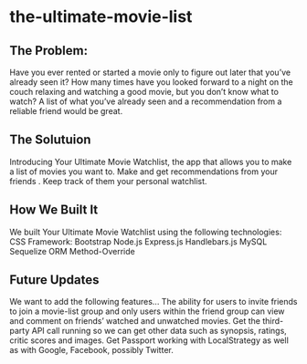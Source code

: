 # the-ultimate-movie-list
## The Problem:
Have you ever rented or started a movie only to figure out later that you’ve already seen it? How many times have you looked forward to a night on the couch relaxing and watching a good movie, but you don’t know what to watch? A list of what you’ve already seen and a recommendation from a reliable friend would be great.

## The Solutuion
Introducing Your Ultimate Movie Watchlist, the app that allows you to make a list of movies you want to.  Make and get recommendations from your friends .  Keep track of them your personal watchlist.

## How We Built It
We built Your Ultimate Movie Watchlist  using the following technologies:
CSS Framework: Bootstrap
Node.js
Express.js
Handlebars.js
MySQL
Sequelize ORM
Method-Override 

## Future Updates
We want to add the following features...
The ability for users to invite friends to join a movie-list group and only users within the friend group can view and comment on friends’ watched and unwatched movies.
Get the third-party API call running so we can get other data such as synopsis, ratings, critic scores and images.
Get Passport working with LocalStrategy as well as with Google, Facebook, possibly Twitter.

